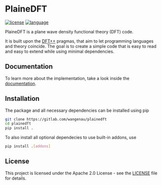 # PlaineDFT
[![license](https://img.shields.io/badge/license-APACHE2-green)](https://gitlab.com/wangenau/plainedft/-/blob/master/LICENSE)
[![language](https://img.shields.io/badge/language-Python3-blue)](https://www.python.org/)

PlaineDFT is a plane wave density functional theory (DFT) code.

It is built upon the [DFT++](https://arxiv.org/abs/cond-mat/9909130) pragmas, that aim to let programming languages and theory coincide.
The goal is to create a simple code that is easy to read and easy to extend while using minimal dependencies.

## Documentation

To learn more about the implementation, take a look inside the [documentation](https://wangenau.gitlab.io/plainedft/).

## Installation

The package and all necessary dependencies can be installed using pip

```bash
git clone https://gitlab.com/wangenau/plainedft
cd plainedft
pip install .
```

To also install all optional dependecies to use built-in addons, use

```bash
pip install .[addons]
```

## License

This project is licensed under the Apache 2.0 License - see the [LICENSE](https://gitlab.com/wangenau/plainedft/-/blob/master/LICENSE) file for details.

